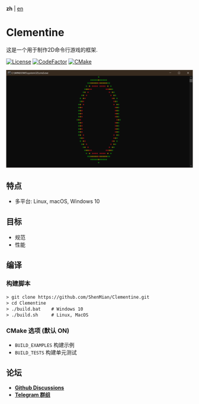 **zh** | [en]

# Clementine
这是一个用于制作2D命令行游戏的框架.

[![License](https://img.shields.io/github/license/ShenMian/Clementine)](https://github.com/ShenMian/Clementine/blob/master/LICENSE)
[![CodeFactor](https://www.codefactor.io/repository/github/shenmian/clementine/badge)](https://www.codefactor.io/repository/github/shenmian/clementine)
[![CMake](https://github.com/ShenMian/Clementine/workflows/CMake/badge.svg?branch=master)](https://github.com/ShenMian/Clementine/actions?query=workflow%3ACMake)

![Picture](docs/picture_0.png)  

## 特点
- 多平台: Linux, macOS, Windows 10

## 目标
- 规范
- 性能

## 编译

### 构建脚本
```
> git clone https://github.com/ShenMian/Clementine.git
> cd Clementine
> ./build.bat    # Windows 10
> ./build.sh     # Linux, MacOS
```

### CMake 选项 (默认 ON)
- `BUILD_EXAMPLES` 构建示例
- `BUILD_TESTS`    构建单元测试

## 论坛
- [**Github Discussions**](https://github.com/ShenMian/Clementine/discussions)  
- [**Telegram 群组**](t.me/programmingzh)  

[en]: README.md
